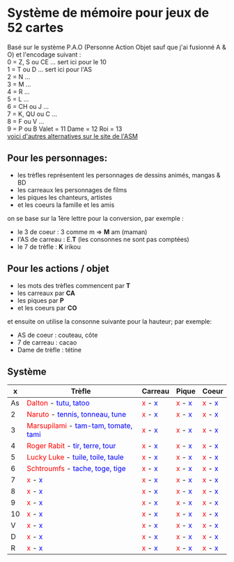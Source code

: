 # Système de mémoire pour jeux de 52 cartes

Basé sur le système P.A.O (Personne Action Objet sauf que j'ai fusionné A & O) et l'encodage suivant :  
0 = Z, S ou CE … sert ici pour le 10   
1 = T ou D … sert ici pour l'AS  
2 = N …   
3 = M …   
4 = R …   
5 = L …   
6 = CH ou J …   
7 = K, QU ou C …   
8 = F ou V …   
9 = P ou B
Valet = 11
Dame = 12
Roi = 13  
[voici d'autres alternatives sur le site de l'ASM](https://asmemoire.fr/systemes-de-memorisation/)

## Pour les personnages:
- les trèfles représentent les personnages de dessins animés, mangas & BD
- les carreaux les personnages de films
- les piques les chanteurs, artistes
- et les coeurs la famille et les amis

on se base sur la 1ère lettre pour la conversion, par exemple :
- le 3 de coeur : 3 comme m => __M__ am (maman)
- l'AS de carreau : E.__T__ (les consonnes ne sont pas comptées)
- le 7 de trèfle : __K__ irikou

## Pour les actions / objet 

- les mots des trèfles commencent par __T__
- les carreaux par __CA__
- les piques par __P__
- et les coeurs par __CO__

et ensuite on utilise la consonne suivante pour la hauteur; par exemple:
- AS de coeur : couteau, côte
- 7 de carreau : cacao
- Dame de trèfle : tétine

## Système

x       | Trèfle        | Carreau           | Pique  | Coeur
--------|-------------|-------------|-------------|-------------|
As | <font color='red'>Dalton</font> - <font color='blue'>tutu, tatoo</font> | <font color='red'>x</font> - <font color='blue'>x</font> | <font color='red'>x</font> - <font color='blue'>x</font> | <font color='red'>x</font> - <font color='blue'>x</font> |
2 | <font color='red'>Naruto</font> - <font color='blue'>tennis, tonneau, tune</font> | <font color='red'>x</font> - <font color='blue'>x</font> | <font color='red'>x</font> - <font color='blue'>x</font> | <font color='red'>x</font> - <font color='blue'>x</font> |
3 | <font color='red'>Marsupilami</font> - <font color='blue'>tam-tam, tomate, tami</font> | <font color='red'>x</font> - <font color='blue'>x</font> | <font color='red'>x</font> - <font color='blue'>x</font> | <font color='red'>x</font> - <font color='blue'>x</font> |
4 | <font color='red'>Roger Rabit</font> - <font color='blue'>tir, terre, tour</font> | <font color='red'>x</font> - <font color='blue'>x</font> | <font color='red'>x</font> - <font color='blue'>x</font> | <font color='red'>x</font> - <font color='blue'>x</font> |
5 | <font color='red'>Lucky Luke</font> - <font color='blue'>tuile, toile, taule</font> | <font color='red'>x</font> - <font color='blue'>x</font> | <font color='red'>x</font> - <font color='blue'>x</font> | <font color='red'>x</font> - <font color='blue'>x</font> |
6 | <font color='red'>Schtroumfs</font> - <font color='blue'>tache, toge, tige</font> | <font color='red'>x</font> - <font color='blue'>x</font> | <font color='red'>x</font> - <font color='blue'>x</font> | <font color='red'>x</font> - <font color='blue'>x</font> |
7 | <font color='red'>x</font> - <font color='blue'>x</font> | <font color='red'>x</font> - <font color='blue'>x</font> | <font color='red'>x</font> - <font color='blue'>x</font> | <font color='red'>x</font> - <font color='blue'>x</font> |
8 | <font color='red'>x</font> - <font color='blue'>x</font> | <font color='red'>x</font> - <font color='blue'>x</font> | <font color='red'>x</font> - <font color='blue'>x</font> | <font color='red'>x</font> - <font color='blue'>x</font> |
9 | <font color='red'>x</font> - <font color='blue'>x</font> | <font color='red'>x</font> - <font color='blue'>x</font> | <font color='red'>x</font> - <font color='blue'>x</font> | <font color='red'>x</font> - <font color='blue'>x</font> |
10 | <font color='red'>x</font> - <font color='blue'>x</font> | <font color='red'>x</font> - <font color='blue'>x</font> | <font color='red'>x</font> - <font color='blue'>x</font> | <font color='red'>x</font> - <font color='blue'>x</font> |
V | <font color='red'>x</font> - <font color='blue'>x</font> | <font color='red'>x</font> - <font color='blue'>x</font> | <font color='red'>x</font> - <font color='blue'>x</font> | <font color='red'>x</font> - <font color='blue'>x</font> |
D | <font color='red'>x</font> - <font color='blue'>x</font> | <font color='red'>x</font> - <font color='blue'>x</font> | <font color='red'>x</font> - <font color='blue'>x</font> | <font color='red'>x</font> - <font color='blue'>x</font> |
R | <font color='red'>x</font> - <font color='blue'>x</font> | <font color='red'>x</font> - <font color='blue'>x</font> | <font color='red'>x</font> - <font color='blue'>x</font> | <font color='red'>x</font> - <font color='blue'>x</font> |
